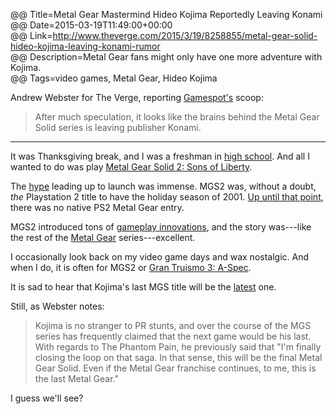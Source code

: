 @@ Title=Metal Gear Mastermind Hideo Kojima Reportedly Leaving Konami  
@@ Date=2015-03-19T11:49:00+00:00  
@@ Link=http://www.theverge.com/2015/3/19/8258855/metal-gear-solid-hideo-kojima-leaving-konami-rumor  
@@ Description=Metal Gear fans might only have one more adventure with Kojima.   
@@ Tags=video games, Metal Gear, Hideo Kojima  

Andrew Webster for The Verge, reporting [Gamespot's][gamespot] scoop:
>After much speculation, it looks like the brains behind the Metal Gear Solid series is leaving publisher Konami.

<hr class="small">

It was Thanksgiving break, and I was a freshman in [high school][cvcaonline]. And all I wanted to do was play [Metal Gear Solid 2: Sons of Liberty][wikipedia].

The [hype][ign] leading up to launch was immense. MGS2 was, without a doubt, *the* Playstation 2 title to have the holiday season of 2001. [Up until that point][wikipedia 2], there was no native PS2 Metal Gear entry. 

MGS2 introduced tons of [gameplay innovations][ign 2], and the story was---like the rest of the [Metal Gear][wikipedia 3] series---excellent. 

I occasionally look back on my video game days and wax nostalgic. And when I do, it is often for MGS2 or [Gran Truismo 3: A-Spec][wikipedia 4].

It is sad to hear that Kojima's last MGS title will be the [latest][wikipedia 5] one.

Still, as Webster notes:
>Kojima is no stranger to PR stunts, and over the course of the MGS series has frequently claimed that the next game would be his last. With regards to The Phantom Pain, he previously said that "I'm finally closing the loop on that saga. In that sense, this will be the final Metal Gear Solid. Even if the Metal Gear franchise continues, to me, this is the last Metal Gear."

I guess we'll see?

[cvcaonline]: http://cvcaonline.net/
[gamespot]: http://www.gamespot.com/articles/kojima-expected-to-leave-konami-after-mgs5-inside-/1100-6426024/
[ign]: http://www.ign.com/videos/2000/09/07/metal-gear-solid-2-sons-of-liberty-ps2-2000-09-07
[ign 2]: http://www.ign.com/articles/2001/11/17/metal-gear-solid-2-sons-of-liberty
[wikipedia]: https://en.wikipedia.org/wiki/Metal_Gear_Solid_2%3A_Sons_of_Liberty
[wikipedia 2]: https://en.wikipedia.org/wiki/List_of_PlayStation_2_games
[wikipedia 3]: https://en.wikipedia.org/wiki/Metal_Gear
[wikipedia 4]: https://en.wikipedia.org/wiki/Gran_Turismo_3:_A-Spec
[wikipedia 5]: https://en.wikipedia.org/wiki/Metal_Gear_Solid_V:_The_Phantom_Pain